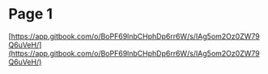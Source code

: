 # Page 1

[https://app.gitbook.com/o/BoPF69lnbCHphDp6rr6W/s/IAg5om2Oz0ZW79Q6uVeH/](https://app.gitbook.com/o/BoPF69lnbCHphDp6rr6W/s/IAg5om2Oz0ZW79Q6uVeH/)
